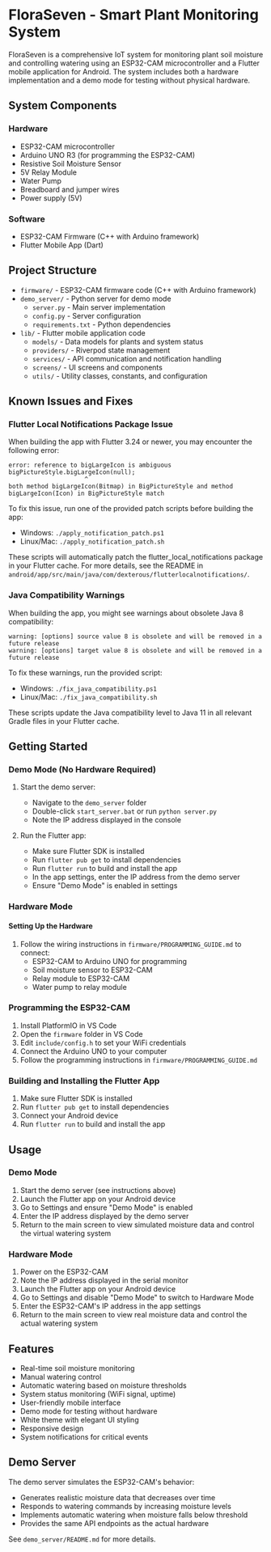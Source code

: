 # FloraSeven - Smart Plant Monitoring System

FloraSeven is a comprehensive IoT system for monitoring plant soil moisture and controlling watering using an ESP32-CAM microcontroller and a Flutter mobile application for Android. The system includes both a hardware implementation and a demo mode for testing without physical hardware.

## System Components

### Hardware
- ESP32-CAM microcontroller
- Arduino UNO R3 (for programming the ESP32-CAM)
- Resistive Soil Moisture Sensor
- 5V Relay Module
- Water Pump
- Breadboard and jumper wires
- Power supply (5V)

### Software
- ESP32-CAM Firmware (C++ with Arduino framework)
- Flutter Mobile App (Dart)

## Project Structure

- `firmware/` - ESP32-CAM firmware code (C++ with Arduino framework)
- `demo_server/` - Python server for demo mode
  - `server.py` - Main server implementation
  - `config.py` - Server configuration
  - `requirements.txt` - Python dependencies
- `lib/` - Flutter mobile application code
  - `models/` - Data models for plants and system status
  - `providers/` - Riverpod state management
  - `services/` - API communication and notification handling
  - `screens/` - UI screens and components
  - `utils/` - Utility classes, constants, and configuration

## Known Issues and Fixes

### Flutter Local Notifications Package Issue

When building the app with Flutter 3.24 or newer, you may encounter the following error:

```
error: reference to bigLargeIcon is ambiguous
bigPictureStyle.bigLargeIcon(null);
                     ^
both method bigLargeIcon(Bitmap) in BigPictureStyle and method bigLargeIcon(Icon) in BigPictureStyle match
```

To fix this issue, run one of the provided patch scripts before building the app:

- Windows: `./apply_notification_patch.ps1`
- Linux/Mac: `./apply_notification_patch.sh`

These scripts will automatically patch the flutter_local_notifications package in your Flutter cache. For more details, see the README in `android/app/src/main/java/com/dexterous/flutterlocalnotifications/`.

### Java Compatibility Warnings

When building the app, you might see warnings about obsolete Java 8 compatibility:

```
warning: [options] source value 8 is obsolete and will be removed in a future release
warning: [options] target value 8 is obsolete and will be removed in a future release
```

To fix these warnings, run the provided script:

- Windows: `./fix_java_compatibility.ps1`
- Linux/Mac: `./fix_java_compatibility.sh`

These scripts update the Java compatibility level to Java 11 in all relevant Gradle files in your Flutter cache.

## Getting Started

### Demo Mode (No Hardware Required)

1. Start the demo server:
   - Navigate to the `demo_server` folder
   - Double-click `start_server.bat` or run `python server.py`
   - Note the IP address displayed in the console

2. Run the Flutter app:
   - Make sure Flutter SDK is installed
   - Run `flutter pub get` to install dependencies
   - Run `flutter run` to build and install the app
   - In the app settings, enter the IP address from the demo server
   - Ensure "Demo Mode" is enabled in settings

### Hardware Mode

#### Setting Up the Hardware

1. Follow the wiring instructions in `firmware/PROGRAMMING_GUIDE.md` to connect:
   - ESP32-CAM to Arduino UNO for programming
   - Soil moisture sensor to ESP32-CAM
   - Relay module to ESP32-CAM
   - Water pump to relay module

### Programming the ESP32-CAM

1. Install PlatformIO in VS Code
2. Open the `firmware` folder in VS Code
3. Edit `include/config.h` to set your WiFi credentials
4. Connect the Arduino UNO to your computer
5. Follow the programming instructions in `firmware/PROGRAMMING_GUIDE.md`

### Building and Installing the Flutter App

1. Make sure Flutter SDK is installed
2. Run `flutter pub get` to install dependencies
3. Connect your Android device
4. Run `flutter run` to build and install the app

## Usage

### Demo Mode

1. Start the demo server (see instructions above)
2. Launch the Flutter app on your Android device
3. Go to Settings and ensure "Demo Mode" is enabled
4. Enter the IP address displayed by the demo server
5. Return to the main screen to view simulated moisture data and control the virtual watering system

### Hardware Mode

1. Power on the ESP32-CAM
2. Note the IP address displayed in the serial monitor
3. Launch the Flutter app on your Android device
4. Go to Settings and disable "Demo Mode" to switch to Hardware Mode
5. Enter the ESP32-CAM's IP address in the app settings
6. Return to the main screen to view real moisture data and control the actual watering system

## Features

- Real-time soil moisture monitoring
- Manual watering control
- Automatic watering based on moisture thresholds
- System status monitoring (WiFi signal, uptime)
- User-friendly mobile interface
- Demo mode for testing without hardware
- White theme with elegant UI styling
- Responsive design
- System notifications for critical events

## Demo Server

The demo server simulates the ESP32-CAM's behavior:

- Generates realistic moisture data that decreases over time
- Responds to watering commands by increasing moisture levels
- Implements automatic watering when moisture falls below threshold
- Provides the same API endpoints as the actual hardware

See `demo_server/README.md` for more details.
